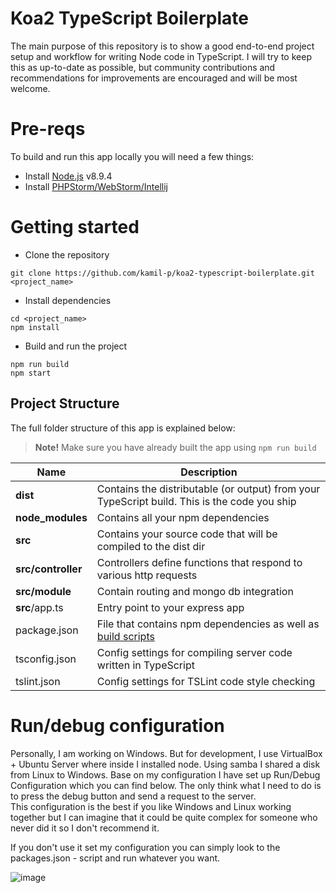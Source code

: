 # Koa2 TypeScript Boilerplate


The main purpose of this repository is to show a good end-to-end project setup and workflow for writing Node code in TypeScript.
I will try to keep this as up-to-date as possible, but community contributions and recommendations for improvements are encouraged and will be most welcome. 


# Pre-reqs
To build and run this app locally you will need a few things:
- Install [Node.js](https://nodejs.org/en/) v8.9.4
- Install [PHPStorm/WebStorm/Intellij](https://www.jetbrains.com/)

# Getting started
- Clone the repository
```
git clone https://github.com/kamil-p/koa2-typescript-boilerplate.git <project_name>
```
- Install dependencies
```
cd <project_name>
npm install
```
- Build and run the project
```
npm run build
npm start
```


## Project Structure

The full folder structure of this app is explained below:

> **Note!** Make sure you have already built the app using `npm run build`

| Name | Description |
| ------------------------ | --------------------------------------------------------------------------------------------- |
| **dist**                 | Contains the distributable (or output) from your TypeScript build. This is the code you ship  |
| **node_modules**         | Contains all your npm dependencies                                                            |
| **src**                  | Contains your source code that will be compiled to the dist dir                               |
| **src/controller**       | Controllers define functions that respond to various http requests                            |
| **src/module**           | Contain routing and mongo db integration  |
| **src**/app.ts           | Entry point to your express app                                                               |
| package.json             | File that contains npm dependencies as well as [build scripts](#what-if-a-library-isnt-on-definitelytyped)                          |
| tsconfig.json            | Config settings for compiling server code written in TypeScript                               |
| tslint.json              | Config settings for TSLint code style checking                                                |


# Run/debug configuration

Personally, I am working on Windows. But for development, I use VirtualBox + Ubuntu Server where inside I installed node. Using samba I shared a disk from Linux to Windows. Base on my configuration I have set up Run/Debug Configuration which you can find below. The only think what I need to do is to press the debug button and send a request to the server.  
This configuration is the best if you like Windows and Linux working together but I can imagine that it could be quite complex for someone who never did it so I don't recommend it. 

If you don't use it set my configuration you can simply look to the packages.json - script and run whatever you want.

![image](https://uc9cb30759c32749a9fb8434651e.dl.dropboxusercontent.com/p/thumb/AAF13aUbS4WUasJmd5gVL76-tPcxvNaV4e1RPF_K_DCDu9Nxuyx3UMzxSSw9hZgg77y5NlWBoWh86DjZLB1BQrAR_TRB1IoHDrUvRMw5kdzKr0xnDAuwg5wTqG88evPwp8I2YvWWajjIte_peL_c84j85tDX3Kb7ujocCAYJdpGPtwZvXTlQALEvwFvfFZOXKd9XIR-4YzpPzRw9FV0jSu3FjO2uPiiHEb2iBy6c33BMew/p.png?preserve_transparency=1&size=1280x960&size_mode=3)
